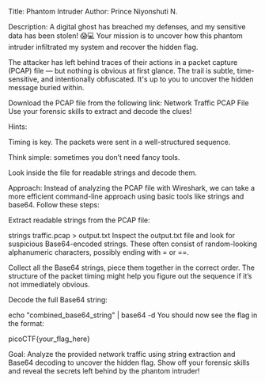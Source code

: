 Title: Phantom Intruder
Author: Prince Niyonshuti N.

Description:
A digital ghost has breached my defenses, and my sensitive data has been stolen! 😱💻
Your mission is to uncover how this phantom intruder infiltrated my system and recover the hidden flag.

The attacker has left behind traces of their actions in a packet capture (PCAP) file — but nothing is obvious at first glance. The trail is subtle, time-sensitive, and intentionally obfuscated. It's up to you to uncover the hidden message buried within.

Download the PCAP file from the following link: Network Traffic PCAP File
Use your forensic skills to extract and decode the clues!

Hints:

Timing is key. The packets were sent in a well-structured sequence.

Think simple: sometimes you don’t need fancy tools.

Look inside the file for readable strings and decode them.

Approach:
Instead of analyzing the PCAP file with Wireshark, we can take a more efficient command-line approach using basic tools like strings and base64. Follow these steps:

Extract readable strings from the PCAP file:


strings traffic.pcap > output.txt
Inspect the output.txt file and look for suspicious Base64-encoded strings. These often consist of random-looking alphanumeric characters, possibly ending with = or ==.

Collect all the Base64 strings, piece them together in the correct order. The structure of the packet timing might help you figure out the sequence if it’s not immediately obvious.

Decode the full Base64 string:


echo "combined_base64_string" | base64 -d
You should now see the flag in the format:


picoCTF{your_flag_here}

Goal:
Analyze the provided network traffic using string extraction and Base64 decoding to uncover the hidden flag. Show off your forensic skills and reveal the secrets left behind by the phantom intruder!

